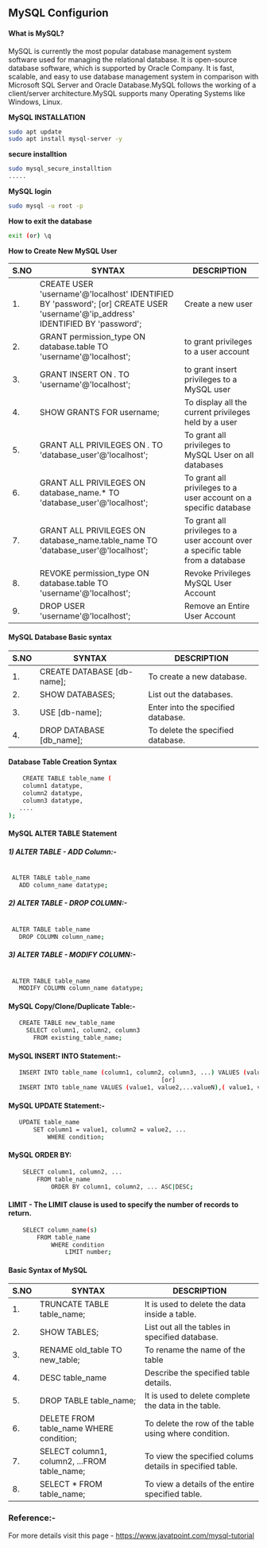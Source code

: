 ## MySQL Configurion

#### What is MySQL?

MySQL is currently the most popular database management system software used for managing the relational database. It is open-source database software, which is supported by Oracle Company. It is fast, scalable, and easy to use database management system in comparison with Microsoft SQL Server and Oracle Database.MySQL follows the working of a client/server architecture.MySQL supports many Operating Systems like Windows, Linux.

**MySQL INSTALLATION**
  
```bash
sudo apt update
sudo apt install mysql-server -y
```
**secure installtion**

```bash
sudo mysql_secure_installtion
.....
```

**MySQL login**

```bash
sudo mysql -u root -p
```
   
**How to exit the database**

```bash
exit (or) \q
```
    
**How to Create New MySQL User**

|S.NO|SYNTAX|DESCRIPTION|
|---|----|-----|
|1.|CREATE USER 'username'@'localhost' IDENTIFIED BY 'password'; [or] CREATE USER 'username'@'ip_address' IDENTIFIED BY 'password';| Create a new user|
|2.|GRANT permission_type ON database.table TO 'username'@'localhost';| to grant privileges to a user account |
|3.|GRANT INSERT ON *.* TO 'username'@'localhost';|to grant insert privileges to a MySQL user|
|4.|SHOW GRANTS FOR username;|To display all the current privileges held by a user|
|5.|GRANT ALL PRIVILEGES ON *.* TO 'database_user'@'localhost';|To grant all privileges to MySQL User on all databases|
|6.|GRANT ALL PRIVILEGES ON database_name.* TO 'database_user'@'localhost';|To grant all privileges to a user account on a specific database|
|7.|GRANT ALL PRIVILEGES ON database_name.table_name TO 'database_user'@'localhost';|To grant all privileges to a user account over a specific table from a database |
|8.|REVOKE permission_type ON database.table TO 'username'@'localhost';|Revoke Privileges MySQL User Account|
|9.|DROP USER 'username'@'localhost';|Remove an Entire User Account|

#### MySQL Database Basic syntax

|S.NO|SYNTAX|DESCRIPTION|
|---|----|-----|
|1.|CREATE DATABASE [db-name];  |To create a new database.|
|2.|SHOW DATABASES;|List out the databases.|
|3.|USE [db-name];|Enter into the specified database.|
|4.|DROP DATABASE [db_name];|To delete the specified database.|

#### Database Table Creation Syntax
```bash
    CREATE TABLE table_name (
    column1 datatype,
    column2 datatype,
    column3 datatype,
   ....
);
```
#### MySQL ALTER TABLE Statement

##### 1) ALTER TABLE - ADD Column:-
 ```bash

  ALTER TABLE table_name
    ADD column_name datatype; 
```
##### 2) ALTER TABLE - DROP COLUMN:-
 ```bash

  ALTER TABLE table_name
    DROP COLUMN column_name;  
```
##### 3) ALTER TABLE - MODIFY COLUMN:-
 ```bash

  ALTER TABLE table_name
    MODIFY COLUMN column_name datatype;   
```
#### MySQL Copy/Clone/Duplicate Table:-
 ```bash
    CREATE TABLE new_table_name  
      SELECT column1, column2, column3   
        FROM existing_table_name;    
```

####  MySQL INSERT INTO Statement:-
 ```bash
    INSERT INTO table_name (column1, column2, column3, ...) VALUES (value1, value2, value3, ...); 
                                            [or]
    INSERT INTO table_name VALUES (value1, value2,...valueN),( value1, value2,...valueN ),...........,( value1, value2,...valueN );                                      
```

####  MySQL UPDATE Statement:-
 ```bash
    UPDATE table_name  
        SET column1 = value1, column2 = value2, ...
            WHERE condition;                                               
```

#### MySQL ORDER BY:
```bash
    SELECT column1, column2, ...
        FROM table_name
            ORDER BY column1, column2, ... ASC|DESC; 
```

#### LIMIT - The LIMIT clause is used to specify the number of records to return.
```bash
    SELECT column_name(s)
        FROM table_name
            WHERE condition
                LIMIT number; 
```
#### Basic Syntax of MySQL 

|S.NO|SYNTAX|DESCRIPTION|
|---|----|-----|
|1.|TRUNCATE TABLE table_name;|It is used to delete the data inside a table.|
|2.|SHOW TABLES; | List out all the tables in specified database.|
|3.|RENAME old_table TO new_table;| To rename the name of the table|
|4.|DESC table_name|Describe the specified table details.|
|5.|DROP TABLE  table_name;|It is used to delete complete the data in the table.|
|6.|DELETE FROM table_name WHERE condition; |To delete the row of the table using where condition.|
|7.|SELECT column1, column2, ...FROM table_name; |To view the specified colums details in specified table.|
|8.|SELECT * FROM table_name; |To view a details of the entire specified table.|

### Reference:-

For more details visit this page - https://www.javatpoint.com/mysql-tutorial
